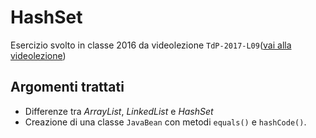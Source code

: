 # HashSet
Esercizio svolto in classe 2016 da videolezione `TdP-2017-L09`([vai alla videolezione](https://www.youtube.com/watch?v=kb2pQXRWwfI&list=PLqRTLlwsxDL-sGeTwjwMlpE9xEa9TaElg&index=9))
## Argomenti trattati
* Differenze tra _ArrayList_, _LinkedList_ e _HashSet_
* Creazione di una classe `JavaBean` con metodi `equals()` e `hashCode()`.
